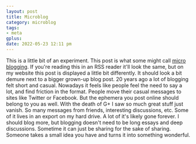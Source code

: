 ```yaml
---
layout: post
title: Microblog
category: microblog
tags:
- meta
gplus:
date: 2022-05-23 12:11 pm
---
```


This is a little bit of an experiment. This post is what some might call [micro blogging][]. If you're reading this in an RSS reader it'll look the same, but on my website this post is displayed a little bit differently. It should look a bit demure next to a bigger grown-up blog post. 20 years ago a lot of blogging felt short and casual. Nowadays it feels like people feel the need to say a lot, and find friction in the format. People move their casual messages to sites like Twitter or Facebook. But the ephemera you post online should belong to you as well. With the death of G+ I saw so much great stuff just vanish. So many messages from friends, interesting discussions, etc. Some of it lives in an export on my hard drive. A lot of it's likely gone forever. I should blog more, but blogging doesn't need to be long essays and deep discussions. Sometime it can just be sharing for the sake of sharing. Someone takes a small idea you have and turns it into something wonderful.

[micro blogging]: https://micro.blog